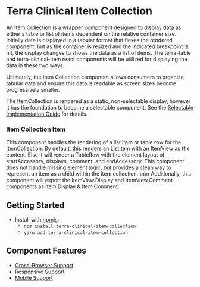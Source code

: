 # Terra Clinical Item Collection

An Item Collection is a wrapper component designed to display data as either a table or list of items dependent on the relative container size. Initially data is displayed in a tabular format that flexes the rendered component, but as the container is resized and the indicated breakpoint is hit, the display changes to shows the data as a list of items. The terra-table and terra-clinical-item react components will be utilized for displaying the data in these two ways.

Ultimately, the Item Collection component allows consumers to organize tabular data and ensure this data is readable as screen sizes become progressively smaller.

The ItemCollection is rendered as a static, non-selectable display, however it has the foundation to become a selectable component. See the [Selectable Implementation Guide](https://github.com/cerner/terra-clinical/blob/master/packages/terra-clinical-item-collection/docs/SelectableImplementation.md) for details.

### Item Collection Item

This component handles the rendering of a list item or table row for the ItemCollection. By default, this renders an ListItem with an ItemView as the content. Else it will render a TableRow with the element layout of startAccessory, displays, comment, and endAccessory. This component does not handle missing element logic, but provides a clean way to represent an item as a child within the item collection. \n\n Additionally, this component will export the ItemView.Display and ItemView.Comment components as Item.Display & Item.Comment.

## Getting Started

- Install with [npmjs](https://www.npmjs.com):
  - `npm install terra-clinical-item-collection`
  - `yarn add terra-clinical-item-collection`

## Component Features
* [Cross-Browser Support](https://github.com/cerner/terra-core/wiki/Component-Features#cross-browser-support)
* [Responsive Support](https://github.com/cerner/terra-core/wiki/Component-Features#responsive-support)
* [Mobile Support](https://github.com/cerner/terra-core/wiki/Component-Features#mobile-support)
